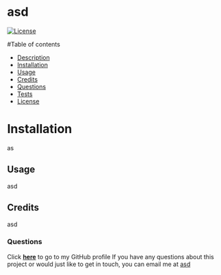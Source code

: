 # asd

[![License](https://img.shields.io/badge/License-Apache_2.0-blue.svg)](https://opensource.org/licenses/Apache-2.0)

#Table of contents
* [Description](#description)
* [Installation](#installation)
* [Usage](#usage)
* [Credits](#credits)
* [Questions](#questions)
* [Tests](#tests)
* [License](#license)

# Installation
as

## Usage
asd

## Credits
asd

### Questions
Click <a href="https://github.com/asd" target="_blank">**here**<a> to go to my GitHub profile
If you have any questions about this project or would just like to get in touch, you can email me at <a href="mailto:asd" target="_blank">asd</a>



